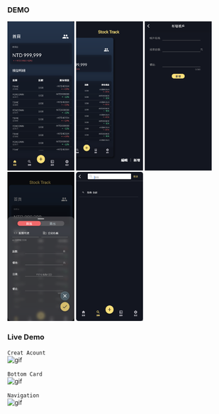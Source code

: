 ### DEMO
![demo](./readmeImg/5.png) ![demo](./readmeImg/1.png) ![demo](./readmeImg/2.png) ![demo](./readmeImg/3.png) ![demo](./readmeImg/4.png)


### Live Demo

```Creat Acount```<br> 
![gif](./readmeImg/1.gif)

```Bottom Card```<br> 
![gif](./readmeImg/2.gif)

```Navigation```<br> 
![gif](./readmeImg/3.gif)




<style>
img[alt="demo"] { width: 30%; }
img[alt="gif"] { width: 50%; }
</style>
